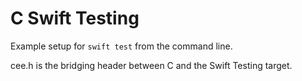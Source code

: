 # C Swift Testing

Example setup for `swift test` from the command line.

cee.h is the bridging header between C and the Swift Testing target.
